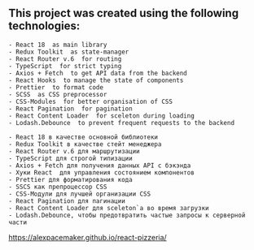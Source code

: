## This project was created using the following technologies:

    - React 18  as main library
    - Redux Toolkit  as state-manager
    - React Router v.6  for routing
    - TypeScript  for strict typing
    - Axios + Fetch  to get API data from the backend
    - React Hooks  to manage the state of components
    - Prettier  to format code
    - SCSS  as CSS preprocessor
    - CSS-Modules  for better organisation of CSS
    - React Pagination  for pagination
    - React Content Loader  for sceleton during loading
    - Lodash.Debounce  to prevent frequent requests to the backend

    - React 18 в качестве основной библиотеки
    - Redux Toolkit в качестве стейт менеджера
    - React Router v.6 для маршрутизации
    - TypeScript для строгой типизации
    - Axios + Fetch для получения данных API с бэкэнда
    - Хуки React  для управления состоянием компонентов
    - Prettier для форматирования кода
    - SSCS как препроцессор CSS
    - CSS-Модули для лучшей организации CSS
    - React Pagination для пагинации
    - React Content Loader для sceleton`a во время загрузки
    - Lodash.Debounce, чтобы предотвратить частые запросы к серверной части

https://alexpacemaker.github.io/react-pizzeria/